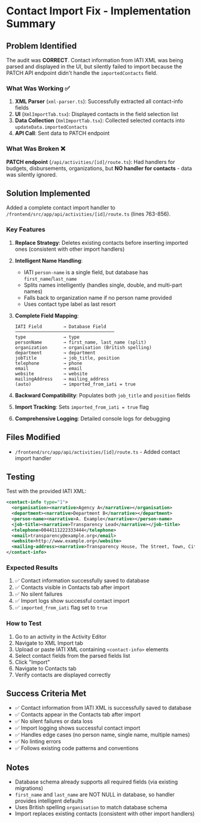 # Contact Import Fix - Implementation Summary

## Problem Identified
The audit was **CORRECT**. Contact information from IATI XML was being parsed and displayed in the UI, but silently failed to import because the PATCH API endpoint didn't handle the `importedContacts` field.

### What Was Working ✅
1. **XML Parser** (`xml-parser.ts`): Successfully extracted all contact-info fields
2. **UI** (`XmlImportTab.tsx`): Displayed contacts in the field selection list
3. **Data Collection** (`XmlImportTab.tsx`): Collected selected contacts into `updateData.importedContacts`
4. **API Call**: Sent data to PATCH endpoint

### What Was Broken ❌
**PATCH endpoint** (`/api/activities/[id]/route.ts`): Had handlers for budgets, disbursements, organizations, but **NO handler for contacts** - data was silently ignored.

## Solution Implemented

Added a complete contact import handler to `/frontend/src/app/api/activities/[id]/route.ts` (lines 763-856).

### Key Features

1. **Replace Strategy**: Deletes existing contacts before inserting imported ones (consistent with other import handlers)

2. **Intelligent Name Handling**: 
   - IATI `person-name` is a single field, but database has `first_name`/`last_name`
   - Splits names intelligently (handles single, double, and multi-part names)
   - Falls back to organization name if no person name provided
   - Uses contact type label as last resort

3. **Complete Field Mapping**:
   ```
   IATI Field        → Database Field
   ─────────────────────────────────────
   type              → type
   personName        → first_name, last_name (split)
   organization      → organisation (British spelling)
   department        → department
   jobTitle          → job_title, position
   telephone         → phone
   email             → email
   website           → website
   mailingAddress    → mailing_address
   (auto)            → imported_from_iati = true
   ```

4. **Backward Compatibility**: Populates both `job_title` and `position` fields

5. **Import Tracking**: Sets `imported_from_iati = true` flag

6. **Comprehensive Logging**: Detailed console logs for debugging

## Files Modified

- `/frontend/src/app/api/activities/[id]/route.ts` - Added contact import handler

## Testing

Test with the provided IATI XML:

```xml
<contact-info type="1">
  <organisation><narrative>Agency A</narrative></organisation>
  <department><narrative>Department B</narrative></department>
  <person-name><narrative>A. Example</narrative></person-name>
  <job-title><narrative>Transparency Lead</narrative></job-title>
  <telephone>0044111222333444</telephone>
  <email>transparency@example.org</email>
  <website>http://www.example.org</website>
  <mailing-address><narrative>Transparency House, The Street, Town, City, Postcode</narrative></mailing-address>
</contact-info>
```

### Expected Results
1. ✅ Contact information successfully saved to database
2. ✅ Contacts visible in Contacts tab after import
3. ✅ No silent failures
4. ✅ Import logs show successful contact import
5. ✅ `imported_from_iati` flag set to `true`

### How to Test

1. Go to an activity in the Activity Editor
2. Navigate to XML Import tab
3. Upload or paste IATI XML containing `<contact-info>` elements
4. Select contact fields from the parsed fields list
5. Click "Import"
6. Navigate to Contacts tab
7. Verify contacts are displayed correctly

## Success Criteria Met

- ✅ Contact information from IATI XML is successfully saved to database
- ✅ Contacts appear in the Contacts tab after import
- ✅ No silent failures or data loss
- ✅ Import logging shows successful contact import
- ✅ Handles edge cases (no person name, single name, multiple names)
- ✅ No linting errors
- ✅ Follows existing code patterns and conventions

## Notes

- Database schema already supports all required fields (via existing migrations)
- `first_name` and `last_name` are NOT NULL in database, so handler provides intelligent defaults
- Uses British spelling `organisation` to match database schema
- Import replaces existing contacts (consistent with other import handlers)

